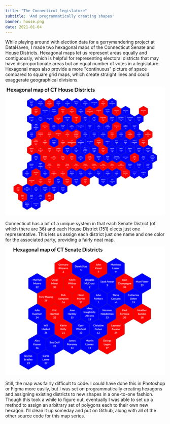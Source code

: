 ```yaml
---
title: "The Connecticut legislature"
subtitle: 'And programmatically creating shapes' 
banner: house.png
date: 2021-01-04
---
```


While playing around with election data for a gerrymandering project at DataHaven, I made two hexagonal maps of the Connecticut Senate and House Districts. Hexagonal maps let us represent areas equally and contiguously, which is helpful for representing electoral districts that may have disproportionate areas but an equal number of votes in a legislature. Hexagonal maps also provide a more "continuous" picture of space compared to square grid maps, which create straight lines and could exaggerate geographical divisions. 

![Connectict House of Representatives](house.png)

Connecticut has a bit of a unique system in that each Senate District (of which there are 36) and each House District (151) elects just one representative. This lets us assign each district just one name and one color for the associated party, providing a fairly neat map. 

![Connecticut Senate](senate.png)

Still, the map was fairly difficult to code. I could have done this in Photoshop or Figma more easily, but I was set on programmatically creating hexagons and assigning existing districts to new shapes in a one-to-one fashion. Though this took a while to figure out, eventually I was able to set up a method to assign an arbitrary set of polygons each to their own new hexagon. I'll clean it up someday and put on Github, along with all of the other source code for this map series. 
